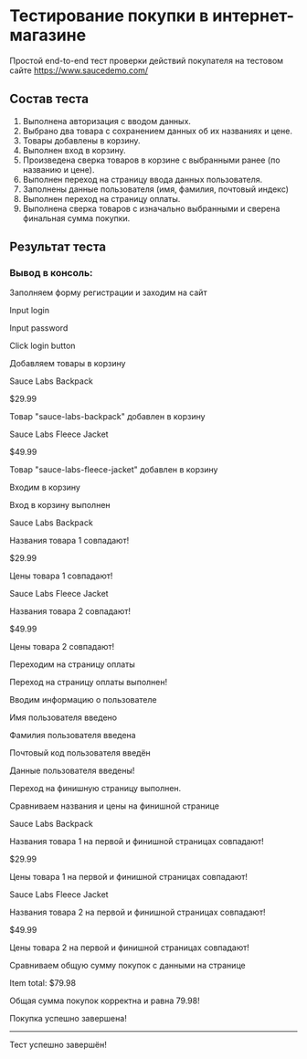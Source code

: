 # Тестирование покупки в интернет-магазине

Простой end-to-end тест проверки действий покупателя на тестовом сайте https://www.saucedemo.com/

## Состав теста

1. Выполнена авторизация с вводом данных.
2. Выбрано два товара с сохранением данных об их названиях и цене.
3. Товары добавлены в корзину.
4. Выполнен вход в корзину.
5. Произведена сверка товаров в корзине с выбранными ранее (по названию и цене).
6. Выполнен переход на страницу ввода данных пользователя.
7. Заполнены данные пользователя (имя, фамилия, почтовый индекс)
8. Выполнен переход на страницу оплаты.
9. Выполнена сверка товаров с изначально выбранными и сверена финальная сумма покупки.

## Результат теста

### Вывод в консоль:

Заполняем форму регистрации и заходим на сайт

Input login

Input password

Click login button


Добавляем товары в корзину

Sauce Labs Backpack

$29.99

Товар "sauce-labs-backpack" добавлен в корзину

Sauce Labs Fleece Jacket

$49.99

Товар "sauce-labs-fleece-jacket" добавлен в корзину


Входим в корзину

Вход в корзину выполнен

Sauce Labs Backpack

Названия товара 1 совпадают!

$29.99

Цены товара 1 совпадают!

Sauce Labs Fleece Jacket

Названия товара 2 совпадают!

$49.99

Цены товара 2 совпадают!



Переходим на страницу оплаты

Переход на страницу оплаты выполнен!


Вводим информацию о пользователе

Имя пользователя введено

Фамилия пользователя введена

Почтовый код пользователя введён

Данные пользователя введены!

Переход на финишную страницу выполнен.


Сравниваем названия и цены на финишной странице

Sauce Labs Backpack

Названия товара 1 на первой и финишной страницах совпадают!

$29.99

Цены товара 1 на первой и финишной страницах совпадают!

Sauce Labs Fleece Jacket

Названия товара 2 на первой и финишной страницах совпадают!

$49.99

Цены товара 2 на первой и финишной страницах совпадают!


Сравниваем общую сумму покупок с данными на странице

Item total: $79.98

Общая сумма покупок корректна и равна 79.98!

Покупка успешно завершена!

------------------------------

Тест успешно завершён!

